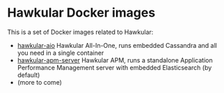 # Hawkular Docker images

This is a set of Docker images related to Hawkular:

- [hawkular-aio](https://registry.hub.docker.com/u/jboss/hawkular-aio) Hawkular All-In-One, runs embedded Cassandra and all you need in a single container
- [hawkular-apm-server](https://registry.hub.docker.com/u/jboss/hawkular-apm-server) Hawkular APM, runs a standalone Application Performance Management server with embedded Elasticsearch (by default)
- (more to come)
